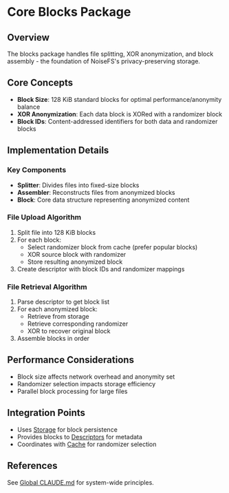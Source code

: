 # Core Blocks Package

## Overview

The blocks package handles file splitting, XOR anonymization, and block assembly - the foundation of NoiseFS's privacy-preserving storage.

## Core Concepts

- **Block Size**: 128 KiB standard blocks for optimal performance/anonymity balance
- **XOR Anonymization**: Each data block is XORed with a randomizer block
- **Block IDs**: Content-addressed identifiers for both data and randomizer blocks

## Implementation Details

### Key Components

- **Splitter**: Divides files into fixed-size blocks
- **Assembler**: Reconstructs files from anonymized blocks
- **Block**: Core data structure representing anonymized content

### File Upload Algorithm

1. Split file into 128 KiB blocks
2. For each block:
   - Select randomizer block from cache (prefer popular blocks)
   - XOR source block with randomizer
   - Store resulting anonymized block
3. Create descriptor with block IDs and randomizer mappings

### File Retrieval Algorithm

1. Parse descriptor to get block list
2. For each anonymized block:
   - Retrieve from storage
   - Retrieve corresponding randomizer
   - XOR to recover original block
3. Assemble blocks in order

## Performance Considerations

- Block size affects network overhead and anonymity set
- Randomizer selection impacts storage efficiency
- Parallel block processing for large files

## Integration Points

- Uses [Storage](../../storage/CLAUDE.md) for block persistence
- Provides blocks to [Descriptors](../descriptors/CLAUDE.md) for metadata
- Coordinates with [Cache](../../storage/cache/CLAUDE.md) for randomizer selection

## References

See [Global CLAUDE.md](/CLAUDE.md) for system-wide principles.